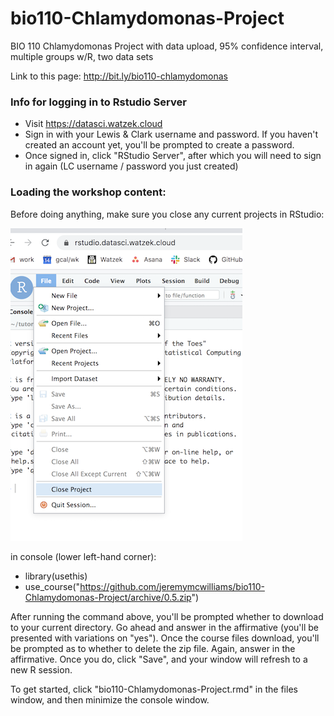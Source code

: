 # bio110-Chlamydomonas-Project

BIO 110 Chlamydomonas Project with data upload, 95% confidence interval, multiple groups w/R, two data sets


Link to this page: http://bit.ly/bio110-chlamydomonas

### Info for logging in to Rstudio Server

* Visit <a href='https://datasci.watzek.cloud' target='_blank'>https://datasci.watzek.cloud</a>
* Sign in with your Lewis & Clark username and password. If you haven't created an account yet, you'll be prompted to create a password.
* Once signed in, click "RStudio Server", after which you will need to sign in again (LC username / password you just created)



### Loading the workshop content:

Before doing anything, make sure you close any current projects in RStudio:

![close project](close-project.png "Close Project")


in console (lower left-hand corner):
* library(usethis)
* use_course("https://github.com/jeremymcwilliams/bio110-Chlamydomonas-Project/archive/0.5.zip")

After running the command above, you'll be prompted whether to download to your current directory. Go ahead and answer in the affirmative (you'll be presented with variations on "yes"). Once the course files download, you'll be prompted as to whether to delete the zip file. Again, answer in the affirmative. Once you do, click "Save", and your window will refresh to a new R session.  

To get started, click "bio110-Chlamydomonas-Project.rmd" in the files window, and then minimize the console window. 